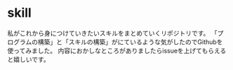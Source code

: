 skill
=====

私がこれから身につけていきたいスキルをまとめていくリポジトリです。
「プログラムの構築」と「スキルの構築」がにているような気がしたのでGithubを使ってみました。
内容におかしなところがありましたらissueを上げてもらえると嬉しいです。
